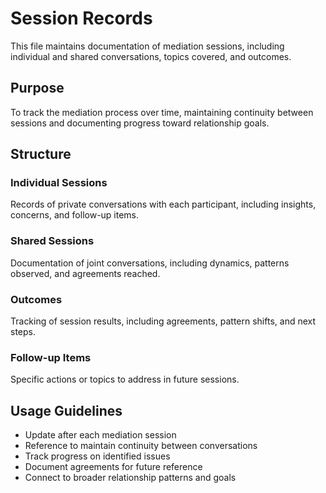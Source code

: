 # Session Records

This file maintains documentation of mediation sessions, including individual and shared conversations, topics covered, and outcomes.

## Purpose
To track the mediation process over time, maintaining continuity between sessions and documenting progress toward relationship goals.

## Structure

### Individual Sessions
Records of private conversations with each participant, including insights, concerns, and follow-up items.

### Shared Sessions
Documentation of joint conversations, including dynamics, patterns observed, and agreements reached.

### Outcomes
Tracking of session results, including agreements, pattern shifts, and next steps.

### Follow-up Items
Specific actions or topics to address in future sessions.

## Usage Guidelines

- Update after each mediation session
- Reference to maintain continuity between conversations
- Track progress on identified issues
- Document agreements for future reference
- Connect to broader relationship patterns and goals
